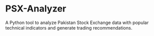 # PSX-Analyzer
A Python tool to analyze Pakistan Stock Exchange data with popular technical indicators and generate trading recommendations.
